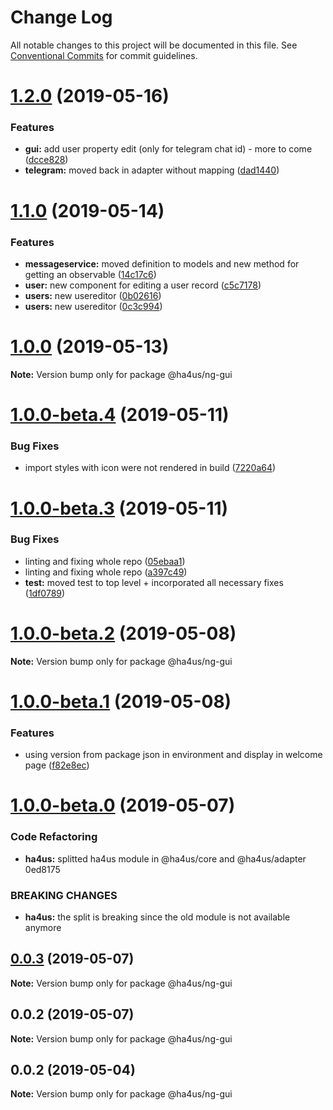 # Change Log

All notable changes to this project will be documented in this file.
See [Conventional Commits](https://conventionalcommits.org) for commit guidelines.

# [1.2.0](https://github.com/ha4us/ha4us/compare/@ha4us/ng-gui@1.1.0...@ha4us/ng-gui@1.2.0) (2019-05-16)


### Features

* **gui:** add user property edit (only for telegram chat id) - more to come ([dcce828](https://github.com/ha4us/ha4us/commit/dcce828))
* **telegram:** moved back in adapter without mapping ([dad1440](https://github.com/ha4us/ha4us/commit/dad1440))





# [1.1.0](https://github.com/ha4us/ha4us/compare/@ha4us/ng-gui@1.0.0...@ha4us/ng-gui@1.1.0) (2019-05-14)


### Features

* **messageservice:** moved definition to models and new method for getting an observable ([14c17c6](https://github.com/ha4us/ha4us/commit/14c17c6))
* **user:** new component for editing a user record ([c5c7178](https://github.com/ha4us/ha4us/commit/c5c7178))
* **users:** new usereditor ([0b02616](https://github.com/ha4us/ha4us/commit/0b02616))
* **users:** new usereditor ([0c3c994](https://github.com/ha4us/ha4us/commit/0c3c994))





# [1.0.0](https://github.com/ha4us/ha4us/compare/@ha4us/ng-gui@1.0.0-beta.4...@ha4us/ng-gui@1.0.0) (2019-05-13)

**Note:** Version bump only for package @ha4us/ng-gui





# [1.0.0-beta.4](https://github.com/ha4us/ha4us/compare/@ha4us/ng-gui@1.0.0-beta.3...@ha4us/ng-gui@1.0.0-beta.4) (2019-05-11)


### Bug Fixes

* import styles with icon were not rendered in build ([7220a64](https://github.com/ha4us/ha4us/commit/7220a64))





# [1.0.0-beta.3](https://github.com/ha4us/ha4us/compare/@ha4us/ng-gui@1.0.0-beta.2...@ha4us/ng-gui@1.0.0-beta.3) (2019-05-11)


### Bug Fixes

* linting and fixing whole repo ([05ebaa1](https://github.com/ha4us/ha4us/commit/05ebaa1))
* linting and fixing whole repo ([a397c49](https://github.com/ha4us/ha4us/commit/a397c49))
* **test:** moved test to top level + incorporated all necessary fixes ([1df0789](https://github.com/ha4us/ha4us/commit/1df0789))





# [1.0.0-beta.2](https://github.com/ha4us/ha4us/compare/@ha4us/ng-gui@1.0.0-beta.1...@ha4us/ng-gui@1.0.0-beta.2) (2019-05-08)

**Note:** Version bump only for package @ha4us/ng-gui





# [1.0.0-beta.1](https://github.com/ha4us/ha4us/compare/@ha4us/ng-gui@1.0.0-beta.0...@ha4us/ng-gui@1.0.0-beta.1) (2019-05-08)


### Features

* using version from package json in environment and display in welcome page ([f82e8ec](https://github.com/ha4us/ha4us/commit/f82e8ec))





# [1.0.0-beta.0](/compare/@ha4us/ng-gui@0.0.3...@ha4us/ng-gui@1.0.0-beta.0) (2019-05-07)


### Code Refactoring

* **ha4us:** splitted ha4us module in @ha4us/core and @ha4us/adapter 0ed8175


### BREAKING CHANGES

* **ha4us:** the split is breaking since the old module is not available anymore





## [0.0.3](/compare/@ha4us/ng-gui@0.0.2...@ha4us/ng-gui@0.0.3) (2019-05-07)

**Note:** Version bump only for package @ha4us/ng-gui





## 0.0.2 (2019-05-07)

**Note:** Version bump only for package @ha4us/ng-gui





## 0.0.2 (2019-05-04)

**Note:** Version bump only for package @ha4us/ng-gui
